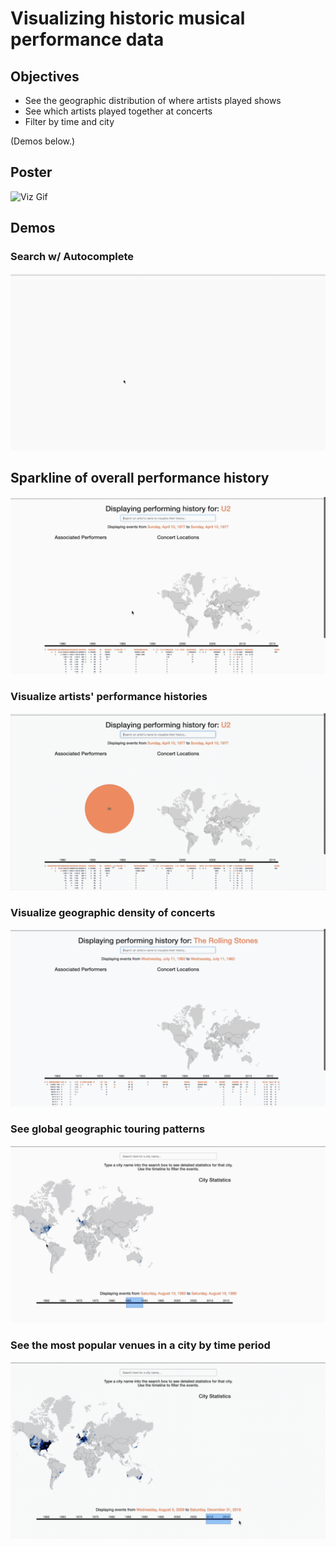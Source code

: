 # Visualizing historic musical performance data

## Objectives

* See the geographic distribution of where artists played shows
* See which artists played together at concerts
* Filter by time and city

(Demos below.)

## Poster
![Viz Gif](https://github.com/zachmaurer/tour-viz/raw/master/assets/poster.jpg)

## Demos

### Search w/ Autocomplete
![Search Gif](https://github.com/zachmaurer/tour-viz/raw/master/assets/search.gif)


## Sparkline of overall performance history
![Sparkline Gif](https://github.com/zachmaurer/tour-viz/raw/master/assets/timeline.gif)

### Visualize artists' performance histories
![Viz Gif ](https://github.com/zachmaurer/tour-viz/raw/master/assets/filter.gif)

### Visualize geographic density of concerts
![Viz Gif ](https://github.com/zachmaurer/tour-viz/raw/master/assets/stones.gif)

### See global geographic touring patterns
![Viz Gif](https://github.com/zachmaurer/tour-viz/raw/master/assets/aggregate.gif)

### See the most popular venues in a city by time period
![Viz Gif](https://github.com/zachmaurer/tour-viz/raw/master/assets/city.gif)




